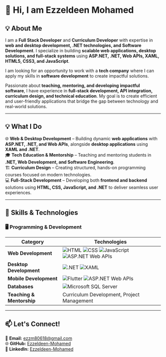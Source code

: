 # 👋 Hi, I am Ezzeldeen Mohamed 

## 💡 About Me  
I am a **Full Stack Developer** and **Curriculum Developer** with expertise in **web and desktop development, .NET technologies, and Software Development**. I specialize in building **scalable web applications, desktop solutions, and full-stack systems** using **ASP.NET, .NET, Web APIs, XAML, HTML5, CSS3, and JavaScript**.  
 
I am looking for an opportunity to work with a **tech company** where I can apply my skills in **software development** to create impactful solutions.  

Passionate about **teaching, mentoring, and developing impactful software**, I have experience in **full-stack development, API integration, curriculum design, and technical education**. My goal is to create efficient and user-friendly applications that bridge the gap between technology and real-world solutions.  
 

---

## 💡 What I Do  
🌐 **Web & Desktop Development** – Building dynamic **web applications** with **ASP.NET, .NET, and Web APIs**, alongside **desktop applications** using **XAML and .NET**.  
🎓 **Tech Education & Mentorship** – Teaching and mentoring students in **.NET, Web Development, and Software Engineering**.  
🏗 **Curriculum Design** – Creating structured, hands-on programming courses focused on modern technologies.  
💻 **Full-Stack Development** – Developing both **frontend and backend** solutions using **HTML, CSS, JavaScript, and .NET** to deliver seamless user experiences.  


---

## 🔧 Skills & Technologies  

### 🖥️ **Programming & Development**  
| **Category**        | **Technologies** |
|---------------------|-----------------|
| **Web Development** | ![HTML](https://img.shields.io/badge/HTML5-E34F26?style=flat&logo=html5&logoColor=white) ![CSS](https://img.shields.io/badge/CSS3-1572B6?style=flat&logo=css3&logoColor=white) ![JavaScript](https://img.shields.io/badge/JavaScript-F7DF1E?style=flat&logo=javascript&logoColor=black) ![ASP.NET Web APIs](https://img.shields.io/badge/ASP.NET_Web_APIs-512BD4?style=flat&logo=dotnet&logoColor=white) |
| **Desktop Development** | ![.NET](https://img.shields.io/badge/.NET-512BD4?style=flat&logo=dotnet&logoColor=white) ![XAML](https://img.shields.io/badge/XAML-0C54C2?style=flat&logo=windows&logoColor=white) |
| **Mobile Development** | ![Flutter](https://img.shields.io/badge/Flutter-02569B?style=flat&logo=flutter&logoColor=white) ![ASP.NET Web APIs](https://img.shields.io/badge/ASP.NET_Web_APIs-512BD4?style=flat&logo=dotnet&logoColor=white) |
| **Databases** | ![Microsoft SQL Server](https://img.shields.io/badge/Microsoft_SQL_Server-CC2927?style=flat&logo=microsoft-sql-server&logoColor=white) |
| **Teaching & Mentorship** | Curriculum Development, Project Management |

 
---

## 📫 Let's Connect!  
📧 **Email:** ezzm80618@gmail.com  
🌐 **GitHub:** [Ezzeldeen-Mohamed](https://github.com/Ezzeldeen-Mohamed)  
💼 **LinkedIn:** [Ezzeldeen-Mohamed](https://www.linkedin.com/in/ezzeldeenmohamed)  
